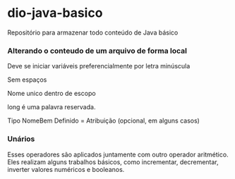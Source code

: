 # dio-java-basico
Repositório para armazenar todo conteúdo de Java básico

### Alterando o conteudo de um arquivo de forma local

Deve se iniciar variáveis preferencialmente por letra minúscula

Sem espaços

Nome unico dentro de escopo

long é uma palavra reservada.

Tipo NomeBem Definido = Atribuição (opcional, em alguns casos)

### Unários 

Esses operadores são aplicados juntamente com outro operador aritmético. Eles realizam alguns trabalhos básicos, como incrementar, decrementar, inverter valores numéricos e booleanos.
